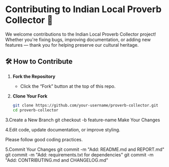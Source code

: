 # Contributing to Indian Local Proverb Collector 🧾

We welcome contributions to the Indian Local Proverb Collector project! Whether you're fixing bugs, improving documentation, or adding new features — thank you for helping preserve our cultural heritage.

## 🛠️ How to Contribute

1. **Fork the Repository**
   - Click the “Fork” button at the top of this repo.

2. **Clone Your Fork**
   ```bash
   git clone https://github.com/your-username/proverb-collector.git
   cd proverb-collector
3.Create a New Branch
git checkout -b feature-name
Make Your Changes

4.Edit code, update documentation, or improve styling.

Please follow good coding practices.

5.Commit Your Changes
git commit -m "Add: README.md and REPORT.md"
git commit -m "Add: requirements.txt for dependencies"
git commit -m "Add: CONTRIBUTING.md and CHANGELOG.md"
